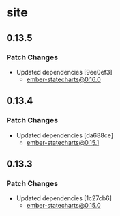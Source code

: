 # site

## 0.13.5

### Patch Changes

- Updated dependencies [9ee0ef3]
  - ember-statecharts@0.16.0

## 0.13.4

### Patch Changes

- Updated dependencies [da688ce]
  - ember-statecharts@0.15.1

## 0.13.3

### Patch Changes

- Updated dependencies [1c27cb6]
  - ember-statecharts@0.15.0

